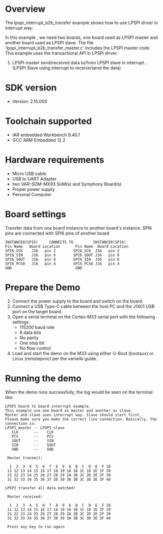 Overview
========
The lpspi_interrupt_b2b_transfer example shows how to use LPSPI driver in interrupt way:

In this example , we need two boards, one board used as LPSPI master and another board used as LPSPI slave.
The file 'lpspi_interrupt_b2b_transfer_master.c' includes the LPSPI master code.
This example uses the transactional API in LPSPI driver.

1. LPSPI master send/received data to/from LPSPI slave in interrupt . (LPSPI Slave using interrupt to receive/send the data)

SDK version
===========
- Version: 2.15.000

Toolchain supported
===================
- IAR embedded Workbench  9.40.1
- GCC ARM Embedded  12.2

Hardware requirements
=====================
- Micro USB cable
- USB to UART Adapter
- two VAR-SOM-MX93 SoM(s) and Symphony Board(s)
- Proper power supply
- Personal Computer

Board settings
==============
Transfer data from one board instance to another board's instance.
SPI6 pins are connected with SPI6 pins of another board
~~~~~~~~~~~~~~~~~~~~~~~~~~~~~~~~~~~~~~~~~~~~~~~~~~~~~~
INSTANCE0(SPI6)     CONNECTS TO         INSTANCE0(SPI6)
Pin Name   Board Location       Pin Name  Board Location
SPI6_SCK    J16   pin 2        SPI6_SCK  J16   pin 2
SPI6_SIN    J16   pin 6        SPI6_SOUT J16   pin 8
SPI6_SOUT   J16   pin 8        SPI6_SIN  J16   pin 6
SPI6_PCS0   J16   pin 4        SPI6_PCS0 J16   pin 4
GND                             GND
~~~~~~~~~~~~~~~~~~~~~~~~~~~~~~~~~~~~~~~~~~~~~~~~~~~~~~


Prepare the Demo
================
1.  Connect the power supply to the board and switch on the board.
2.  Connect a USB Type-C cable between the host PC and the J1401 USB port on the target board.
3.  Open a serial terminal on the Cortex-M33 serial port with the following settings:
    - 115200 baud rate
    - 8 data bits
    - No parity
    - One stop bit
    - No flow control
4.  Load and start the demo on the M33 using either U-Boot (bootaux) or Linux (remoteproc) per the variwiki guide.

Running the demo
================
When the demo runs successfully, the log would be seen on the terminal like:

~~~~~~~~~~~~~~~~~~~~~~~~~~~~~~~~~~~~~~~~~~~~~~~~~~~~~~~~~~~~~~~~~~~~~~~~~~~~~~~~~~~~
LPSPI board to board interrupt example.
This example use one board as master and another as slave.
Master and slave uses interrupt way. Slave should start first. 
Please make sure you make the correct line connection. Basically, the connection is: 
LPSPI_master -- LPSPI_slave   
   CLK       --    CLK  
   PCS       --    PCS 
   SOUT      --    SIN  
   SIN       --    SOUT 
   GND       --    GND 

 Master transmit:

  1  2  3  4  5  6  7  8  9  A  B  C  D  E  F 10
 11 12 13 14 15 16 17 18 19 1A 1B 1C 1D 1E 1F 20
 21 22 23 24 25 26 27 28 29 2A 2B 2C 2D 2E 2F 30
 31 32 33 34 35 36 37 38 39 3A 3B 3C 3D 3E 3F 40
 
LPSPI transfer all data matched! 

 Master received:

  1  2  3  4  5  6  7  8  9  A  B  C  D  E  F 10
 11 12 13 14 15 16 17 18 19 1A 1B 1C 1D 1E 1F 20
 21 22 23 24 25 26 27 28 29 2A 2B 2C 2D 2E 2F 30
 31 32 33 34 35 36 37 38 39 3A 3B 3C 3D 3E 3F 40

 Press any key to run again
~~~~~~~~~~~~~~~~~~~~~~~~~~~~~~~~~~~~~~~~~~~~~~~~~~~~~~~~~~~~~~~~~~~~~~~~~~~~~~~~~~~~~
